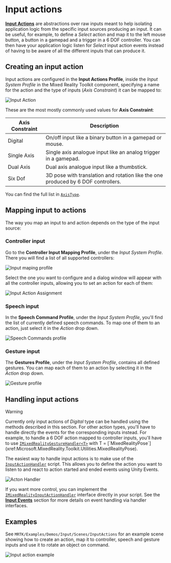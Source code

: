 # Input actions

[**Input Actions**](InputActions.md) are abstractions over raw inputs meant to help isolating application logic from the specific input sources producing an input. It can be useful, for example, to define a *Select* action and map it to the left mouse button, a button in a gamepad and a trigger in a 6 DOF controller. You can then have your application logic listen for *Select* input action events instead of having to be aware of all the different inputs that can produce it.

## Creating an input action

Input actions are configured in the **Input Actions Profile**, inside the *Input System Profile* in the Mixed Reality Toolkit component, specifying a name for the action and the type of inputs (*Axis Constraint*) it can be mapped to:

<img src="../images/input/InputActions.png" alt="Input Action" style="max-width:100%;">

These are the most mostly commonly used values for **Axis Constraint**:

Axis Constraint | Description
--- | ---
Digital | On/off input like a binary button in a gamepad or mouse.
Single Axis | Single axis analogue input like an analog trigger in a gamepad.
Dual Axis | Dual axis analogue input like a thumbstick.
Six Dof | 3D pose with translation and rotation like the one produced by 6 DOF controllers.

You can find the full list in [`AxisType`](xref:Microsoft.MixedReality.Toolkit.Utilities.AxisType).

## Mapping input to actions

The way you map an input to and action depends on the type of the input source:

### Controller input

Go to the **Controller Input Mapping Profile**, under the *Input System Profile*. There you will find a list of all supported controllers:

<img src="../images/input/ControllerInputMappingProfile.PNG" alt="Input maping profile" style="max-width:100%;">

Select the one you want to configure and a dialog window will appear with all the controller inputs, allowing you to set an action for each of them:

<img src="../images/input/InputActionAssignment.PNG" alt="Input Action Assignment" style="max-width:100%;">

### Speech input

In the **Speech Command Profile**, under the *Input System Profile*, you'll find the list of currently defined speech commands. To map one of them to an action, just select it in the *Action* drop down.

<img src="../images/input/SpeechCommandsProfile.png" alt="Speech Commands profile" style="max-width:100%;">

### Gesture input

The **Gestures Profile**, under the *Input System Profile*, contains all defined gestures. You can map each of them to an action by selecting it in the *Action* drop down.

<img src="../images/input/GestureProfile.png" alt="Gesture profile" style="max-width:100%;">

## Handling input actions

> [!WARNING]
> Currently only input actions of *Digital* type can be handled using the methods described in this section. For other action types, you'll have to handle directly the events for the corresponding inputs instead. For example, to handle a 6 DOF action mapped to controller inputs, you'll have to use [`IMixedRealityGestureHandler<T>`](xref:Microsoft.MixedReality.Toolkit.Input.IMixedRealityGestureHandler`1) with T = [`MixedRealityPose`](xref:Microsoft.MixedReality.Toolkit.Utilities.MixedRealityPose).

The easiest way to handle input actions is to make use of the [`InputActionHandler`](xref:Microsoft.MixedReality.Toolkit.Input.InputActionHandler) script. This allows you to define the action you want to listen to and react to action started and ended events using Unity Events.

<img src="../images/input/InputActionHandler.PNG" alt="Acton Handler" style="max-width:100%;">

If you want more control, you can implement the [`IMixedRealityInputActionHandler`](xref:Microsoft.MixedReality.Toolkit.Input.IMixedRealityInputActionHandler) interface directly in your script. See the [**Input Events**](InputEvents.md) section for more details on event handling via handler interfaces.

## Examples

See `MRTK/Examples/Demos/Input/Scenes/InputActions` for an example scene showing how to create an action, map it to controller, speech and gesture inputs and use it to rotate an object on command.

<img src="../images/input/InputActionsExample.PNG" alt="Input action example" style="max-width:100%;">
